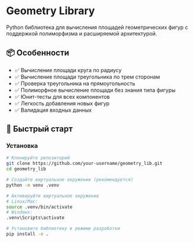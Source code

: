 # Geometry Library

Python библиотека для вычисления площадей геометрических фигур с поддержкой полиморфизма и расширяемой архитектурой.

## 📦 Особенности

- ✅ Вычисление площади круга по радиусу
- ✅ Вычисление площади треугольника по трем сторонам
- ✅ Проверка треугольника на прямоугольность
- ✅ Полиморфное вычисление площади без знания типа фигуры
- ✅ Юнит-тесты для всех компонентов
- ✅ Легкость добавления новых фигур
- ✅ Валидация входных данных

## 🚀 Быстрый старт

### Установка

```bash
# Клонируйте репозиторий
git clone https://github.com/your-username/geometry_lib.git
cd geometry_lib

# Создайте виртуальное окружение (рекомендуется)
python -m venv .venv

# Активируйте виртуальное окружение
# Linux/Mac:
source .venv/bin/activate
# Windows:
.venv\Scripts\activate

# Установите библиотеку в режиме разработки
pip install -e .
```